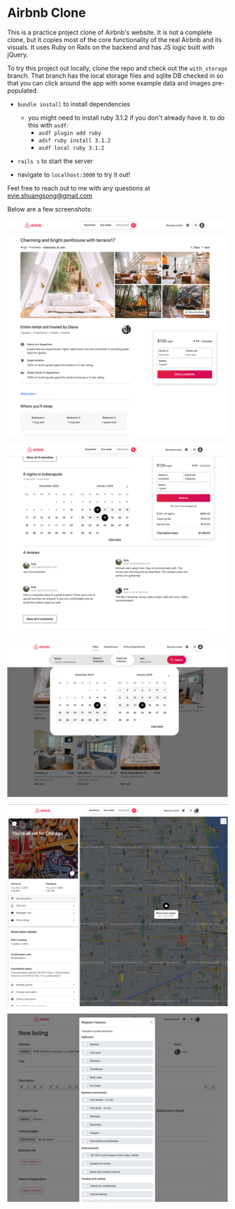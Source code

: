 # Airbnb Clone

This is a practice project clone of Airbnb's website. It is not a complete clone, but it copies most of the core functionality of the real Airbnb and its visuals. It uses Ruby on Rails on the backend and has JS logic built with jQuery.

To try this project out locally, clone the repo and check out the `with_storage` branch. That branch has the local storage files and sqlite DB checked in so that you can click around the app with some example data and images pre-populated.

- `bundle install` to install dependencies
  - you might need to install ruby 3.1.2 if you don't already have it. to do this with `asdf`:
    - `asdf plugin add ruby`
    - `adsf ruby install 3.1.2`
    - `asdf local ruby 3.1.2`

- `rails s` to start the server

- navigate to `localhost:3000` to try it out!

Feel free to reach out to me with any questions at evie.shuangsong@gmail.com


Below are a few screenshots:

![screenshot 1](https://github.com/evie-song/airbnb_clone/blob/main/public/screenshot%201.png?raw=true)

![screenshot 2](https://github.com/evie-song/airbnb_clone/blob/main/public/screenshot%202.png?raw=true)

![screenshot 3](https://github.com/evie-song/airbnb_clone/blob/main/public/screenshot%203.png?raw=true)

![screenshot 4](https://github.com/evie-song/airbnb_clone/blob/main/public/screenshot%204.png?raw=true)

![screenshot 5](https://github.com/evie-song/airbnb_clone/blob/main/public/screenshot%205.png?raw=true)